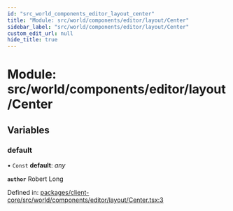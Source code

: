 ```yaml
---
id: "src_world_components_editor_layout_center"
title: "Module: src/world/components/editor/layout/Center"
sidebar_label: "src/world/components/editor/layout/Center"
custom_edit_url: null
hide_title: true
---
```


# Module: src/world/components/editor/layout/Center

## Variables

### default

• `Const` **default**: *any*

**`author`** Robert Long

Defined in: [packages/client-core/src/world/components/editor/layout/Center.tsx:3](https://github.com/xr3ngine/xr3ngine/blob/716a06460/packages/client-core/src/world/components/editor/layout/Center.tsx#L3)
